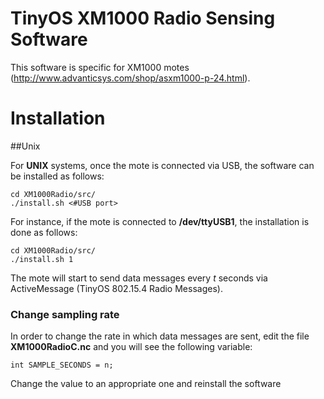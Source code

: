 # TinyOS XM1000 Radio Sensing Software

This software is specific for XM1000 motes (http://www.advanticsys.com/shop/asxm1000-p-24.html).

# Installation
##Unix

For **UNIX** systems, once the mote is connected via USB, the software can be installed as follows:

```
cd XM1000Radio/src/
./install.sh <#USB port>
```
For instance, if the mote is connected to **/dev/ttyUSB1**, the installation is done as follows:

```
cd XM1000Radio/src/
./install.sh 1
```

The mote will start to send data messages every *t* seconds via ActiveMessage (TinyOS 802.15.4 Radio Messages).

### Change sampling rate

In order to change the rate in which data messages are sent, edit the file **XM1000RadioC.nc** and you will see the following variable:

```
int SAMPLE_SECONDS = n;
```

Change the value to an appropriate one and reinstall the software
